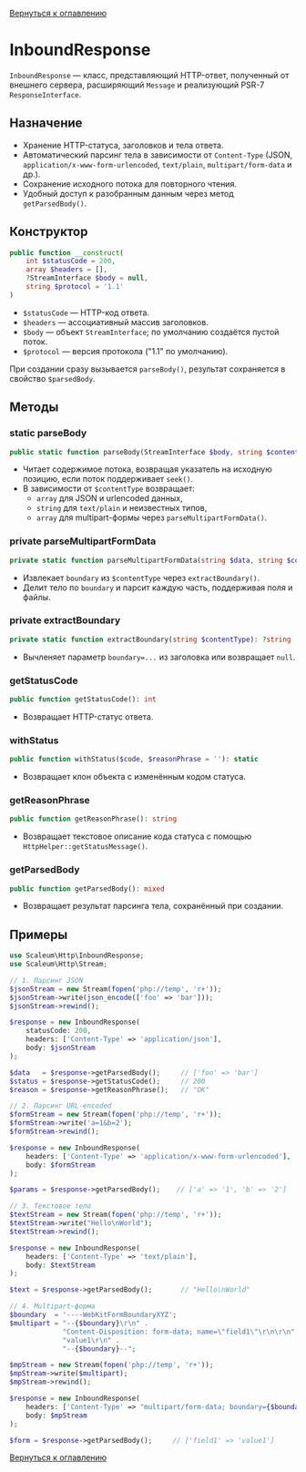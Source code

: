 [Вернуться к оглавлению](../../index.md)
# InboundResponse

`InboundResponse` — класс, представляющий HTTP-ответ, полученный от внешнего сервера,
расширяющий `Message` и реализующий PSR-7 `ResponseInterface`.

## Назначение

- Хранение HTTP-статуса, заголовков и тела ответа.
- Автоматический парсинг тела в зависимости от `Content-Type` (JSON, `application/x-www-form-urlencoded`, `text/plain`, `multipart/form-data` и др.).
- Сохранение исходного потока для повторного чтения.
- Удобный доступ к разобранным данным через метод `getParsedBody()`.

## Конструктор

```php
public function __construct(
    int $statusCode = 200,
    array $headers = [],
    ?StreamInterface $body = null,
    string $protocol = '1.1'
)
```

- `$statusCode` — HTTP-код ответа.
- `$headers` — ассоциативный массив заголовков.
- `$body` — объект `StreamInterface`; по умолчанию создаётся пустой поток.
- `$protocol` — версия протокола ("1.1" по умолчанию).

При создании сразу вызывается `parseBody()`, результат сохраняется в свойство `$parsedBody`.

## Методы

### static parseBody

```php
public static function parseBody(StreamInterface $body, string $contentType): mixed
```

- Читает содержимое потока, возвращая указатель на исходную позицию, если поток поддерживает `seek()`.
- В зависимости от `$contentType` возвращает:
  - `array` для JSON и urlencoded данных,
  - `string` для `text/plain` и неизвестных типов,
  - `array` для multipart-формы через `parseMultipartFormData()`.

### private parseMultipartFormData

```php
private static function parseMultipartFormData(string $data, string $contentType): array
```

- Извлекает `boundary` из `$contentType` через `extractBoundary()`.
- Делит тело по `boundary` и парсит каждую часть, поддерживая поля и файлы.

### private extractBoundary

```php
private static function extractBoundary(string $contentType): ?string
```

- Вычленяет параметр `boundary=...` из заголовка или возвращает `null`.

### getStatusCode

```php
public function getStatusCode(): int
```

- Возвращает HTTP-статус ответа.

### withStatus

```php
public function withStatus($code, $reasonPhrase = ''): static
```

- Возвращает клон объекта с изменённым кодом статуса.

### getReasonPhrase

```php
public function getReasonPhrase(): string
```

- Возвращает текстовое описание кода статуса с помощью `HttpHelper::getStatusMessage()`.

### getParsedBody

```php
public function getParsedBody(): mixed
```

- Возвращает результат парсинга тела, сохранённый при создании.

## Примеры

```php
use Scaleum\Http\InboundResponse;
use Scaleum\Http\Stream;

// 1. Парсинг JSON
$jsonStream = new Stream(fopen('php://temp', 'r+'));
$jsonStream->write(json_encode(['foo' => 'bar']));
$jsonStream->rewind();

$response = new InboundResponse(
    statusCode: 200,
    headers: ['Content-Type' => 'application/json'],
    body: $jsonStream
);

$data   = $response->getParsedBody();     // ['foo' => 'bar']
$status = $response->getStatusCode();     // 200
$reason = $response->getReasonPhrase();   // "OK"

// 2. Парсинг URL-encoded
$formStream = new Stream(fopen('php://temp', 'r+'));
$formStream->write('a=1&b=2');
$formStream->rewind();

$response = new InboundResponse(
    headers: ['Content-Type' => 'application/x-www-form-urlencoded'],
    body: $formStream
);

$params = $response->getParsedBody();    // ['a' => '1', 'b' => '2']

// 3. Текстовое тело
$textStream = new Stream(fopen('php://temp', 'r+'));
$textStream->write("Hello\nWorld");
$textStream->rewind();

$response = new InboundResponse(
    headers: ['Content-Type' => 'text/plain'],
    body: $textStream
);

$text = $response->getParsedBody();       // "Hello\nWorld"

// 4. Multipart-форма
$boundary  = '----WebKitFormBoundaryXYZ';
$multipart = "--{$boundary}\r\n" .
             "Content-Disposition: form-data; name=\"field1\"\r\n\r\n" .
             "value1\r\n" .
             "--{$boundary}--";

$mpStream = new Stream(fopen('php://temp', 'r+'));
$mpStream->write($multipart);
$mpStream->rewind();

$response = new InboundResponse(
    headers: ['Content-Type' => "multipart/form-data; boundary={$boundary}"],
    body: $mpStream
);

$form = $response->getParsedBody();     // ['field1' => 'value1']
```

[Вернуться к оглавлению](../../index.md)

